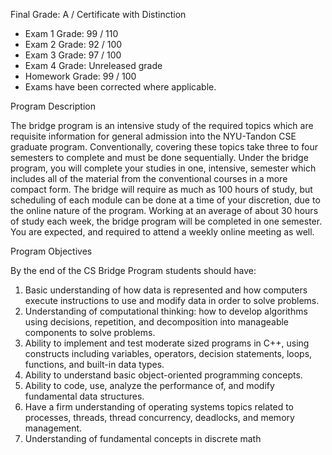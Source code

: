 Final Grade: A / Certificate with Distinction
- Exam 1 Grade: 99 / 110
- Exam 2 Grade: 92 / 100
- Exam 3 Grade: 97 / 100
- Exam 4 Grade: Unreleased grade
- Homework Grade: 99 / 100
- Exams have been corrected where applicable.

Program Description

The bridge program is an intensive study of the required topics which are requisite information
for general admission into the NYU-Tandon CSE graduate program. Conventionally, covering
these topics take three to four semesters to complete and must be done sequentially. Under the
bridge program, you will complete your studies in one, intensive, semester which includes all of
the material from the conventional courses in a more compact form. The bridge will require as
much as 100 hours of study, but scheduling of each module can be done at a time of your
discretion, due to the online nature of the program. Working at an average of about 30 hours of
study each week, the bridge program will be completed in one semester. You are expected, and
required to attend a weekly online meeting as well.

Program Objectives

By the end of the CS Bridge Program students should have:
1. Basic understanding of how data is represented and how computers execute instructions
to use and modify data in order to solve problems.
2. Understanding of computational thinking: how to develop algorithms using decisions,
repetition, and decomposition into manageable components to solve problems.
3. Ability to implement and test moderate sized programs in C++, using constructs
including variables, operators, decision statements, loops, functions, and built-in data
types.
4. Ability to understand basic object-oriented programming concepts.
5. Ability to code, use, analyze the performance of, and modify fundamental data structures.
6. Have a firm understanding of operating systems topics related to processes, threads,
thread concurrency, deadlocks, and memory management.
7. Understanding of fundamental concepts in discrete math
